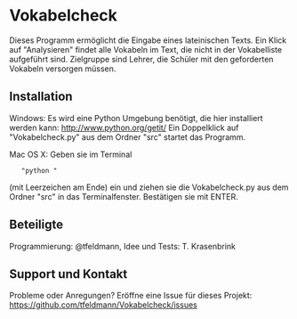 # Vokabelcheck
Dieses Programm ermöglicht die Eingabe eines lateinischen Texts. Ein Klick auf "Analysieren" findet alle Vokabeln im Text, die nicht in der Vokabelliste aufgeführt sind. Zielgruppe sind Lehrer, die Schüler mit den geforderten Vokabeln versorgen müssen.

## Installation
Windows: Es wird eine Python Umgebung benötigt, die hier installiert werden kann: http://www.python.org/getit/
Ein Doppelklick auf "Vokabelcheck.py" aus dem Ordner "src" startet das Programm.

Mac OS X: Geben sie im Terminal

       "python "
       
(mit Leerzeichen am Ende) ein und ziehen sie die Vokabelcheck.py aus dem Ordner "src" in das Terminalfenster. Bestätigen sie mit ENTER.

## Beteiligte
Programmierung: @tfeldmann, Idee und Tests: T. Krasenbrink

## Support und Kontakt
Probleme oder Anregungen? Eröffne eine Issue für dieses Projekt: https://github.com/tfeldmann/Vokabelcheck/issues
